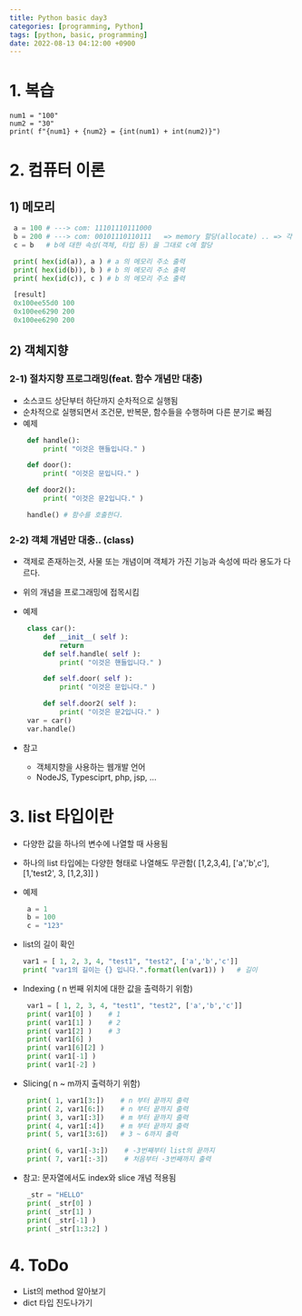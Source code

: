 ```yaml
---
title: Python basic day3
categories: [programming, Python]
tags: [python, basic, programming]
date: 2022-08-13 04:12:00 +0900
---
```


# 1. 복습
```
num1 = "100"
num2 = "30"
print( f"{num1} + {num2} = {int(num1) + int(num2)}")
```

# 2. 컴퓨터 이론
## 1) 메모리
   ```python
    a = 100 # ---> com: 11101110111000
    b = 200 # ---> com: 00101110110111   => memory 할당(allocate) .. => 각 변수는 메모리의 특정 address(주소..)에 저장됨을 의미한다.
    c = b   # b에 대한 속성(객체, 타입 등) 을 그대로 c에 할당

    print( hex(id(a)), a ) # a 의 메모리 주소 출력
    print( hex(id(b)), b ) # b 의 메모리 주소 출력
    print( hex(id(c)), c ) # b 의 메모리 주소 출력

    [result]
    0x100ee55d0 100
    0x100ee6290 200
    0x100ee6290 200
   ```
## 2) 객체지향
### 2-1) 절차지향 프로그래밍(feat. 함수 개념만 대충)
- 소스코드 상단부터 하단까지 순차적으로 실행됨
- 순차적으로 실행되면서 조건문, 반복문, 함수들을 수행하며 다른 분기로 빠짐
- 예제
   ```python
    def handle():
        print( "이것은 핸들입니다." )

    def door():
        print( "이것은 문입니다." )

    def door2():
        print( "이것은 문2입니다." )

    handle() # 함수를 호출한다.
   ```
   
### 2-2)  객체 개념만 대충.. (class)
- 객제로 존재하는것, 사물 또는 개념이며 객체가 가진 기능과 속성에 따라 용도가 다르다.
- 위의 개념을 프로그래밍에 접목시킴
- 예제
   ```python
    class car():
        def __init__( self ):
            return
        def self.handle( self ):
            print( "이것은 핸들입니다." )

        def self.door( self ):
            print( "이것은 문입니다." )

        def self.door2( self ):
            print( "이것은 문2입니다." )
    var = car()
    var.handle()
   ```

- 참고
   - 객체지향을 사용하는 웹개발 언어
   - NodeJS, Typesciprt, php, jsp, ...

# 3. list 타입이란
- 다양한 값을 하나의 변수에 나열할 때 사용됨
- 하나의 list 타입에는 다양한 형태로 나열해도 무관함( [1,2,3,4], ['a','b',c'], [1,'test2', 3, [1,2,3]] )
- 예제
   ```python
    a = 1
    b = 100
    c = "123"
   ```
- list의 길이 확인
   ```python
   var1 = [ 1, 2, 3, 4, "test1", "test2", ['a','b','c']]
   print( "var1의 길이는 {} 입니다.".format(len(var1)) )   # 길이
   ```
- Indexing ( n 번째 위치에 대한 값을 출력하기 위함)
   ```python
    var1 = [ 1, 2, 3, 4, "test1", "test2", ['a','b','c']]
    print( var1[0] )    # 1
    print( var1[1] )    # 2
    print( var1[2] )    # 3
    print( var1[6] )
    print( var1[6][2] )
    print( var1[-1] )
    print( var1[-2] )
   ```

- Slicing( n ~ m까지 출력하기 위함)
   ```python
    print( 1, var1[3:])    # n 부터 끝까지 출력
    print( 2, var1[6:])    # n 부터 끝까지 출력
    print( 3, var1[:3])    # m 부터 끝까지 출력
    print( 4, var1[:4])    # m 부터 끝까지 출력
    print( 5, var1[3:6])   # 3 ~ 6까지 출력

    print( 6, var1[-3:])    # -3번째부터 list의 끝까지
    print( 7, var1[:-3])    # 처음부터 -3번째까지 출력
   ```
- 참고: 문자열에서도 index와 slice 개념 적용됨
   ```python
    _str = "HELLO"
    print( _str[0] )
    print( _str[1] )
    print( _str[-1] )
    print( _str[1:3:2] )
   ```

# 4. ToDo
- List의 method 알아보기
- dict 타입 진도나가기